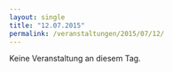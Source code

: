 ```yaml
---
layout: single
title: "12.07.2015"
permalink: /veranstaltungen/2015/07/12/
---
```


Keine Veranstaltung an diesem Tag.
